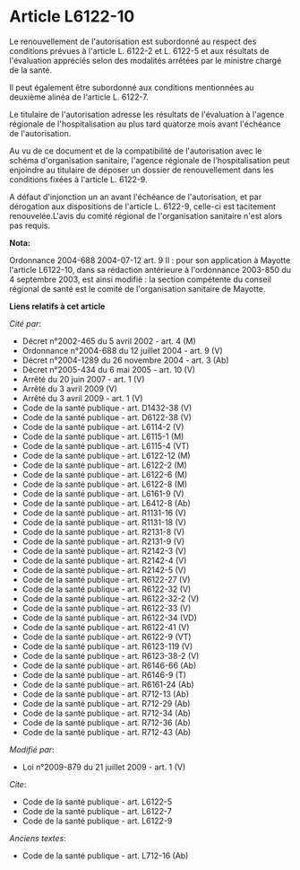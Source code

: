 # Article L6122-10

Le renouvellement de l'autorisation est subordonné au respect des conditions prévues à l'article L. 6122-2 et L. 6122-5 et
aux résultats de l'évaluation appréciés selon des modalités arrêtées par le ministre chargé de la santé. 

Il peut également être subordonné aux conditions mentionnées au deuxième alinéa de l'article L. 6122-7. 

Le titulaire de l'autorisation adresse les résultats de l'évaluation à l'agence régionale de l'hospitalisation au plus tard
quatorze mois avant l'échéance de l'autorisation. 

Au vu de ce document et de la compatibilité de l'autorisation avec le schéma d'organisation sanitaire, l'agence régionale de
l'hospitalisation peut enjoindre au titulaire de déposer un dossier de renouvellement dans les conditions fixées à l'article
L. 6122-9.

A défaut d'injonction un an avant l'échéance de l'autorisation, et par dérogation aux dispositions de l'article L. 6122-9,
celle-ci est tacitement renouvelée.L'avis du comité régional de l'organisation sanitaire n'est alors pas requis.

**Nota:**

Ordonnance 2004-688 2004-07-12 art. 9 II : pour son application à Mayotte l'article L6122-10, dans sa rédaction antérieure à
l'ordonnance 2003-850 du 4 septembre 2003, est ainsi modifié : la section compétente du conseil régional de santé est le
comité de l'organisation sanitaire de Mayotte.

**Liens relatifs à cet article**

_Cité par_:

  - Décret n°2002-465 du 5 avril 2002 - art. 4 (M)
  - Ordonnance n°2004-688 du 12 juillet 2004 - art. 9 (V)
  - Décret n°2004-1289 du 26 novembre 2004 - art. 3 (Ab)
  - Décret n°2005-434 du 6 mai 2005 - art. 10 (V)
  - Arrêté du 20 juin 2007 - art. 1 (V)
  - Arrêté du 3 avril 2009 (V)
  - Arrêté du 3 avril 2009 - art. 1 (V)
  - Code de la santé publique - art. D1432-38 (V)
  - Code de la santé publique - art. D6122-38 (V)
  - Code de la santé publique - art. L6114-2 (V)
  - Code de la santé publique - art. L6115-1 (M)
  - Code de la santé publique - art. L6115-4 (VT)
  - Code de la santé publique - art. L6122-12 (M)
  - Code de la santé publique - art. L6122-2 (M)
  - Code de la santé publique - art. L6122-6 (M)
  - Code de la santé publique - art. L6122-8 (M)
  - Code de la santé publique - art. L6161-9 (V)
  - Code de la santé publique - art. L6412-8 (Ab)
  - Code de la santé publique - art. R1131-16 (V)
  - Code de la santé publique - art. R1131-18 (V)
  - Code de la santé publique - art. R2131-8 (V)
  - Code de la santé publique - art. R2131-9 (V)
  - Code de la santé publique - art. R2142-3 (V)
  - Code de la santé publique - art. R2142-4 (V)
  - Code de la santé publique - art. R2142-5 (V)
  - Code de la santé publique - art. R6122-27 (V)
  - Code de la santé publique - art. R6122-32 (V)
  - Code de la santé publique - art. R6122-32-2 (V)
  - Code de la santé publique - art. R6122-33 (V)
  - Code de la santé publique - art. R6122-34 (VD)
  - Code de la santé publique - art. R6122-41 (V)
  - Code de la santé publique - art. R6122-9 (VT)
  - Code de la santé publique - art. R6123-119 (V)
  - Code de la santé publique - art. R6123-38-2 (V)
  - Code de la santé publique - art. R6146-66 (Ab)
  - Code de la santé publique - art. R6146-9 (T)
  - Code de la santé publique - art. R6161-24 (Ab)
  - Code de la santé publique - art. R712-13 (Ab)
  - Code de la santé publique - art. R712-29 (Ab)
  - Code de la santé publique - art. R712-34 (Ab)
  - Code de la santé publique - art. R712-36 (Ab)
  - Code de la santé publique - art. R712-43 (Ab)

_Modifié par_:

  - Loi n°2009-879 du 21 juillet 2009 - art. 1 (V)

_Cite_:

  - Code de la santé publique - art. L6122-5
  - Code de la santé publique - art. L6122-7
  - Code de la santé publique - art. L6122-9

_Anciens textes_:

  - Code de la santé publique - art. L712-16 (Ab)
